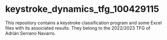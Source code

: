 # keystroke_dynamics_tfg_100429115
This repository contains a keystroke classification program and some Excel files with its associated results. They belong to the 2022/2023 TFG of Adrián Serrano Navarro. 
